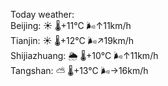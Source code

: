 Today weather:  
Beijing: ☀️   🌡️+11°C 🌬️↑11km/h  
Tianjin: ☀️   🌡️+12°C 🌬️↗19km/h  
Shijiazhuang: 🌦   🌡️+10°C 🌬️↑11km/h  
Tangshan: ⛅️  🌡️+13°C 🌬️→16km/h  
